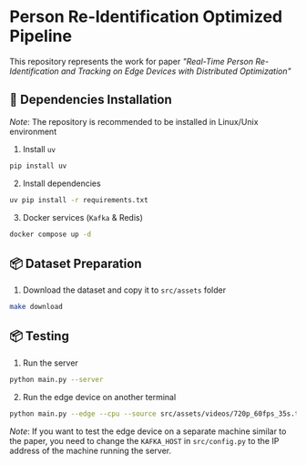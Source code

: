 # Person Re-Identification Optimized Pipeline
This repository represents the work for paper *"Real-Time Person Re-Identification and Tracking
on Edge Devices with Distributed Optimization"*

## 🚀 Dependencies Installation

*Note*: The repository is recommended to be installed in Linux/Unix environment

1. Install `uv`
```bash
pip install uv
```

2. Install dependencies
```bash
uv pip install -r requirements.txt
```

3. Docker services (`Kafka` & Redis)
```bash
docker compose up -d
```

## 📦 Dataset Preparation

1. Download the dataset and copy it to `src/assets` folder
```bash
make download
```

## 📦 Testing
1. Run the server
```bash
python main.py --server
```

2. Run the edge device on another terminal
```bash
python main.py --edge --cpu --source src/assets/videos/720p_60fps_35s.ts
```

*Note*: If you want to test the edge device on a separate machine similar to the paper, you need to change the `KAFKA_HOST` in `src/config.py` to the IP address of the machine running the server.